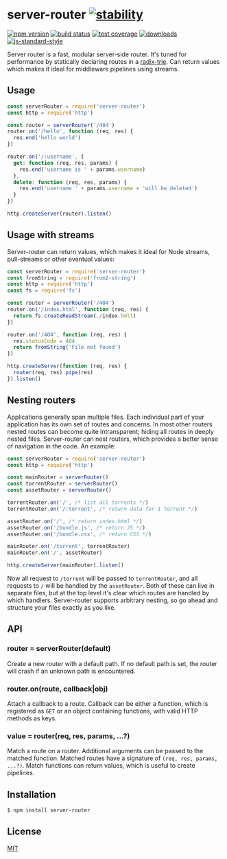 # server-router [![stability][0]][1]
[![npm version][2]][3] [![build status][4]][5] [![test coverage][6]][7]
[![downloads][8]][9] [![js-standard-style][10]][11]

Server router is a fast, modular server-side router. It's tuned for performance
by statically declaring routes in a [radix-trie][12]. Can return values which
makes it ideal for middleware pipelines using streams.

## Usage
```js
const serverRouter = require('server-router')
const http = require('http')

const router = serverRouter('/404')
router.on('/hello', function (req, res) {
  res.end('hello world')
})

router.on('/:username', {
  get: function (req, res, params) {
    res.end('username is ' + params.username)
  },
  delete: function (req, res, params) {
    res.end('username ' + params.username + 'will be deleted')
  }
})

http.createServer(router).listen()
```

## Usage with streams
Server-router can return values, which makes it ideal for Node streams,
pull-streams or other eventual values:
```js
const serverRouter = require('server-router')
const fromString = require('from2-string')
const http = require('http')
const fs = require('fs')

const router = serverRouter('/404')
router.on('/index.html', function (req, res) {
  return fs.createReadStream(./index.hmlt)
})

router.on('/404', function (req, res) {
  res.statusCode = 404
  return fromString('File not found')
})

http.createServer(function (req, res) {
  router(req, res).pipe(res)
}).listen()
```

## Nesting routers
Applications generally span multiple files. Each individual part of your
application has its own set of routes and concerns. In most other routers
nested routes can become quite intransparent; hiding all routes in deeply
nested files. Server-router can nest routers, which provides a better sense of
navigation in the code. An example:
```js
const serverRouter = require('server-router')
const http = require('http')

const mainRouter = serverRouter()
const torrentRouter = serverRouter()
const assetRouter = serverRouter()

torrentRouter.on('/', /* list all torrents */)
torrentRouter.on('/:torrent', /* return data for 1 torrent */)

assetRouter.on('/', /* return index.html */)
assetRouter.on('/bundle.js', /* return JS */)
assetRouter.on('/bundle.css', /* return CSS */)

mainRouter.on('/torrent', torrentRouter)
mainRouter.on('/', assetRouter)

http.createServer(mainRouter).listen()
```
Now all request to `/torrent` will be passed to `torrentRouter`, and all
requests to `/` will be handled by the `assetRouter`. Both of these can live in
separate files, but at the top level it's clear which routes are handled by
which handlers. Server-router supports arbitrary nesting, so go ahead and
structure your files exactly as you like.

## API
### router = serverRouter(default)
Create a new router with a default path. If no default path is set, the router
will crash if an unknown path is encountered.

### router.on(route, callback|obj)
Attach a callback to a route. Callback can be either a function, which is
registered as `GET` or an object containing functions, with valid HTTP methods
as keys.

### value = router(req, res, params, ...?)
Match a route on a router. Additional arguments can be passed to the matched
function. Matched routes have a signature of `(req, res, params, ...?)`. Match
functions can return values, which is useful to create pipelines.

## Installation
```sh
$ npm install server-router
```

## License
[MIT](https://tldrlegal.com/license/mit-license)

[0]: https://img.shields.io/badge/stability-experimental-orange.svg?style=flat-square
[1]: https://nodejs.org/api/documentation.html#documentation_stability_index
[2]: https://img.shields.io/npm/v/server-router.svg?style=flat-square
[3]: https://npmjs.org/package/server-router
[4]: https://img.shields.io/travis/yoshuawuyts/server-router/master.svg?style=flat-square
[5]: https://travis-ci.org/yoshuawuyts/server-router
[6]: https://img.shields.io/codecov/c/github/yoshuawuyts/server-router/master.svg?style=flat-square
[7]: https://codecov.io/github/yoshuawuyts/server-router
[8]: http://img.shields.io/npm/dm/server-router.svg?style=flat-square
[9]: https://npmjs.org/package/server-router
[10]: https://img.shields.io/badge/code%20style-standard-brightgreen.svg?style=flat-square
[11]: https://github.com/feross/standard
[12]: https://github.com/yoshuawuyts/wayfarer
